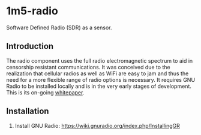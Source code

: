 # 1m5-radio
Software Defined Radio (SDR) as a sensor.

## Introduction
The radio component uses the full radio electromagnetic spectrum to aid in censorship resistant communications.
It was conceived due to the realization that cellular radios as well as WiFi are easy to jam and thus the need 
for a more flexible range of radio options is necessary. 
It requires GNU Radio to be installed locally and is in the very early stages of development.
This is its on-going [whitepaper](1M5-Radio-Whitepaper.md).

## Installation
1. Install GNU Radio: https://wiki.gnuradio.org/index.php/InstallingGR
